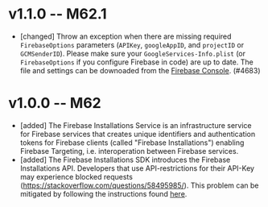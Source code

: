 # v1.1.0 -- M62.1

- [changed] Throw an exception when there are missing required `FirebaseOptions` parameters (`APIKey`, `googleAppID`, and `projectID` or `GCMSenderID`). Please make sure your `GoogleServices-Info.plist` (or `FirebaseOptions` if you configure Firebase in code) are up to date. The file and settings can be downoaded from the [Firebase Console](https://console.firebase.google.com/).  (#4683)

# v1.0.0 -- M62

- [added] The Firebase Installations Service is an infrastructure service for Firebase services that creates unique identifiers and authentication tokens for Firebase clients (called "Firebase Installations") enabling Firebase Targeting, i.e. interoperation between Firebase services.
- [added] The Firebase Installations SDK introduces the Firebase Installations API. Developers that use API-restrictions for their API-Key may experience blocked requests (https://stackoverflow.com/questions/58495985/). This problem can be mitigated by following the instructions found [here](API_KEY_RESTRICTIONS.md).